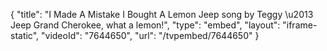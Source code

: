 {
    "title": "I Made A Mistake I Bought A Lemon Jeep song by Teggy \u2013 Jeep Grand Cherokee, what a lemon!",
    "type": "embed",
    "layout": "iframe-static",
    "videoId": "7644650",
    "url": "\/tvpembed\/7644650"
}
